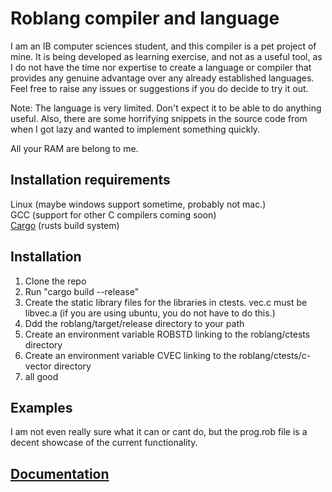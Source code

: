 # Roblang compiler and language

I am an IB computer sciences student, and this compiler is a pet project of mine. It is being developed as learning exercise, and not as a useful tool, as I do not have the time nor expertise to create a language or compiler that provides any genuine advantage over any already established languages. Feel free to raise any issues or suggestions if you do decide to try it out.

Note:
The language is very limited. Don't expect it to be able to do anything useful. Also, there are some horrifying snippets in the source code from when I got lazy and wanted to implement something quickly.

All your RAM are belong to me.

## Installation requirements
Linux (maybe windows support sometime, probably not mac.)\
GCC (support for other C compilers coming soon)\
[Cargo](https://www.rust-lang.org/tools/install) (rusts build system)

## Installation
1. Clone the repo
2. Run "cargo build --release"
3. Create the static library files for the libraries in ctests. vec.c must be libvec.a (if you are using ubuntu, you do not have to do this.)
4. Ddd the roblang/target/release directory to your path
5. Create an environment variable ROBSTD linking to the roblang/ctests directory
6. Create an environment variable CVEC linking to the roblang/ctests/c-vector directory
7. all good

## Examples
I am not even really sure what it can or cant do, but the prog.rob file is a decent showcase of the current functionality.

## [Documentation](docs.md)

